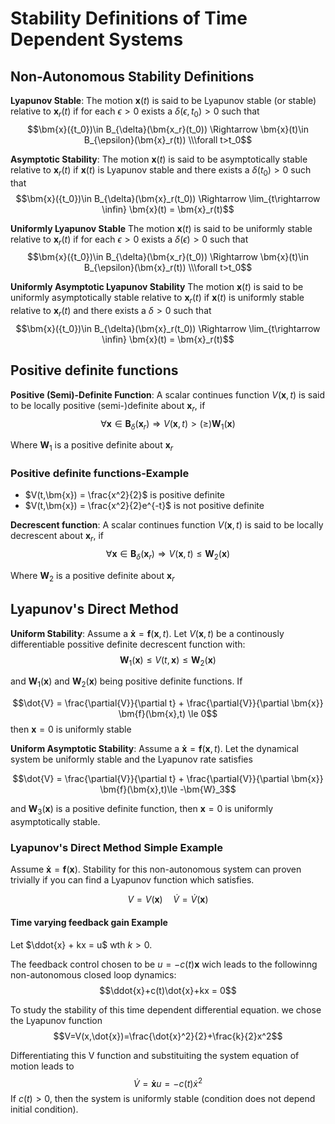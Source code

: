 # Stability Definitions of Time Dependent Systems

## Non-Autonomous Stability Definitions

**Lyapunov Stable**: The motion $\bm{x}(t)$ is said to be Lyapunov stable (or stable) relative to $\bm{x}_r(t)$ if for each $\epsilon>0$ exists a $\delta(\epsilon,t_0)>0$ such that
$$\bm{x}({t_0})\in B_{\delta}(\bm{x_r}(t_0)) \Rightarrow \bm{x}(t)\in B_{\epsilon}(\bm{x}_r(t)) \\\forall t>t_0$$

**Asymptotic Stability**: The motion $\bm{x}(t)$ is said to be asymptotically stable relative to $\bm{x}_r(t)$ if $\bm{x}(t)$ is Lyapunov stable and there exists a $\delta(t_0)>0$ such that
$$\bm{x}({t_0})\in B_{\delta}(\bm{x}_r(t_0)) \Rightarrow \lim_{t\rightarrow \infin} \bm{x}(t) = \bm{x}_r(t)$$

**Uniformly Lyapunov Stable** The motion $\bm{x}(t)$ is said to be uniformly stable relative to $\bm{x}_r(t)$ if for each $\epsilon>0$ exists a $\delta(\epsilon)>0$ such that
$$\bm{x}({t_0})\in B_{\delta}(\bm{x_r}(t_0)) \Rightarrow \bm{x}(t)\in B_{\epsilon}(\bm{x}_r(t)) \\\forall t>t_0$$

**Uniformly Asymptotic Lyapunov Stability** The motion $\bm{x}(t)$ is said to be uniformly asymptotically stable relative to $\bm{x}_r(t)$ if $\bm{x}(t)$ is uniformly stable relative to $\bm{x}_r(t)$ and there exists a $\delta>0$ such that
$$\bm{x}({t_0})\in B_{\delta}(\bm{x}_r(t_0)) \Rightarrow \lim_{t\rightarrow \infin} \bm{x}(t) = \bm{x}_r(t)$$

## Positive definite functions

**Positive (Semi)-Definite Function**: A scalar continues function $V(\bm{x},t)$ is said to be locally positive (semi-)definite about $\bm{x}_r$, if
$$\forall\bm{x}\in\bm{B}_{\delta}(\bm{x}_r)\Rightarrow V(\bm{x},t) >(\ge)\bm{W}_1(\bm{x})$$

Where $\bm{W}_1$ is a positive definite about $\bm{x}_r$

### Positive definite functions-Example

* $V(t,\bm{x}) = \frac{x^2}{2}$ is positive definite
* $V(t,\bm{x}) = \frac{x^2}{2}e^{-t}$ is not positive definite

**Decrescent function**: A scalar continues function $V(\bm{x},t)$ is said to be locally decrescent about $\bm{x}_r$, if
$$\forall\bm{x}\in\bm{B}_{\delta}(\bm{x}_r)\Rightarrow V(\bm{x},t) \le\bm{W}_2(\bm{x})$$

Where $\bm{W}_2$ is a positive definite about $\bm{x}_r$

## Lyapunov's Direct Method

**Uniform Stability**: Assume a $\bm{\dot{x}} = \bm{f}(\bm{x},t)$. Let $V(\bm{x},t)$ be a continously differentiable possitive definite decrescent function with:
$$\bm{W}_1(\bm{x}) \le V(t,\bm{x}) \le \bm{W}_2(\bm{x})$$

and $\bm{W}_1(\bm{x})$ and $\bm{W}_2(\bm{x})$ being positive definite functions. If

$$\dot{V} = \frac{\partial{V}}{\partial t} + \frac{\partial{V}}{\partial \bm{x}} \bm{f}(\bm{x},t) \le 0$$
then $\bm{x}=0$ is uniformly stable

**Uniform Asymptotic Stability**: Assume a $\bm{\dot{x}} = \bm{f}(\bm{x},t)$. Let the dynamical system be uniformly stable and the Lyapunov rate satisfies

$$\dot{V} = \frac{\partial{V}}{\partial t} + \frac{\partial{V}}{\partial \bm{x}} \bm{f}(\bm{x},t)\le -\bm{W}_3$$

and $\bm{W}_3(\bm{x})$ is a positive definite function, then  $\bm{x}=0$ is uniformly asymptotically stable.

### Lyapunov's Direct Method Simple Example

Assume $\bm{\dot{x}} = \bm{f}(\bm{x})$. Stability for this non-autonomous system can proven trivially if you can find a Lyapunov function which satisfies.

$$V=V(\bm{x}) \quad \dot{V}=\dot{V}(\bm{x})$$

#### Time varying feedback gain Example

Let $\ddot{x} + kx = u$ wth $k > 0$.

The feedback control chosen to be $u = -c(t)\bm{x}$ wich leads to the followinng non-autonomous closed loop dynamics:
$$\ddot{x}+c(t)\dot{x}+kx = 0$$

To study the stability of this time dependent differential equation. we chose the Lyapunov function
$$V=V(x,\dot{x})=\frac{\dot{x}^2}{2}+\frac{k}{2}x^2$$

Differentiating this V function and substituiting the system equation of motion leads to
$$\dot{V}=\bm{\dot{x}}u=-c(t)\dot{x}^2$$
If $c(t)>0$, then the system is uniformly stable (condition does not depend initial condition).
